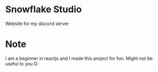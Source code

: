 # Snowflake Studio
Website for my discord server

# Note
I am a beginner in reactjs and I made this project for fun. Might not be useful to you D:
